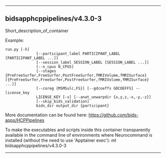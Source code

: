 
----------------------------------
## bidsapphcppipelines/v4.3.0-3 ##
Short_description_of_container

Example:
```
run.py [-h]
              [--participant_label PARTICIPANT_LABEL [PARTICIPANT_LABEL ...]]
              [--session_label SESSION_LABEL [SESSION_LABEL ...]]
              [--n_cpus N_CPUS]
              [--stages {PreFreeSurfer,FreeSurfer,PostFreeSurfer,fMRIVolume,fMRISurface} [{PreFreeSurfer,FreeSurfer,PostFreeSurfer,fMRIVolume,fMRISurface} ...]]
              [--coreg {MSMSulc,FS}] [--gdcoeffs GDCOEFFS] --license_key
              LICENSE_KEY [-v] [--anat_unwarpdir {x,y,z,-x,-y,-z}]
              [--skip_bids_validation]
              bids_dir output_dir {participant}
```

More documentation can be found here: https://github.com/bids-apps/HCPPipelines

To make the executables and scripts inside this container transparently available in the command line of environments where Neurocommand is installed (without the need to use 'Apptainer exec'): ml bidsapphcppipelines/v4.3.0-3

----------------------------------

